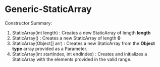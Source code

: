 # Generic-StaticArray
Constructor Summary:
1. StaticArray(int length) : Creates a new StaticArray of length **length**
2. StaticArray() : Creates a new StaticArray of length **0**
3. StaticArray(Object[] arr) : Creates a new StaticArray from the **Object type** array provided as a Parameter.
4. StaticArray(int startIndex, int endIndex) : Creates and initializes a StaticArray with the elements provided in the valid range.

